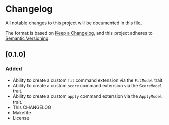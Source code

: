 # Changelog
All notable changes to this project will be documented in this file.

The format is based on [Keep a Changelog](https://keepachangelog.com/en/1.0.0/),
and this project adheres to [Semantic Versioning](https://semver.org/spec/v2.0.0.html).

## [0.1.0]
### Added
- Ability to create a custom `fit` command extension via the `FitModel` trait.
- Ability to create a custom `score` command extension via the `ScoreModel` trait.
- Ability to create a custom `apply` command extension via the `ApplyModel` trait.
- This CHANGELOG
- Makefile
- License